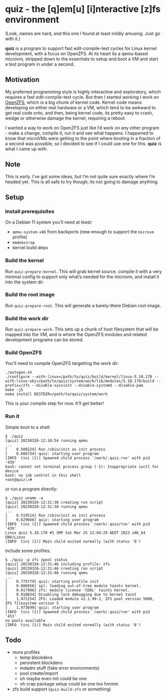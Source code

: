 # quiz - the [q]em[u] [i]nteractive [z]fs environment

(Look, names are hard, and this one I found at least mildly amusing. Just go with it.)

**quiz** is a program to support fast edit-compile-test cycles for Linux kernel development, with a focus on OpenZFS. At its heart its a qemu-based microvm, stripped down to the essentials to setup and boot a VM and start a test program in under a second.

## Motivation

My preferred programming style is highly interactive and exploratory, which requires a fast edit-compile-test cycle. But then I started working I work on [OpenZFS](https://openzfs.org), which is a big chunk of kernel code. Kernel code means developing on either real hardware or a VM, which tend to be awkward to get real code onto, and then, being kernel code, its pretty easy to crash, wedge or otherwise damage the kernel, requiring a reboot.

I wanted a way to work on OpenZFS just like I’d work on any other program - make a change, compile it, run it and see what happens. I happened to know that microVMs were getting to the point where booting in a fraction of a second was possible, so I decided to see if I could use one for this. **quiz** is what I came up with.

## Note

This is early. I’ve got some ideas, but I’m not quite sure exactly where I’m headed yet. This is all safe to try though; its not going to damage anything.

## Setup

### Install prerequisites

On a Debian 11 system you’ll need at least:

* `qemu-system-x86` from backports (new enough to support the `microvm` profile)
* `mmdebstrap`
* kernel build deps

### Build the kernel

Run `quiz-prepare-kernel`. This will grab kernel source. compile it with a very minimal config to support only what’s needed for the microvm, and install it into the system dir.

### Build the root image

Run `quiz-prepare-root`. This will generate a barely-there Debian root image.

### Build the work dir

Run `quiz-prepare-work`. This sets up a chunk of host filesystem that will be mapped into the VM, and is where the OpenZFS modules and related development programs can be stored.

### Build OpenZFS

You’ll need to compile OpenZFS targetting the work dir:

```
./autogen.sh
./configure --with-linux=/path/to/quiz/build/kernel/linux-5.10.170 --with-linux-obj=/path/to/quiz/system/work/lib/modules/5.10.170/build --prefix=/zfs --disable-sysvinit --disable-systemd --disable-pam
make -j5
make install DESTDIR=/path/to/quiz/system/work
```

This is your compile step for now. It’ll get better!

### Run it

Simple boot to a shell:

```
$ ./quiz
[quiz] 20230326-12:10:54 running qemu
...
[    0.500224] Run /sbin/init as init process
[    0.606734] quiz: starting user program
[INFO  tini (1)] Spawned child process '/work/.quiz.run' with pid '439'
bash: cannot set terminal process group (-1): Inappropriate ioctl for device
bash: no job control in this shell
root@quiz:/# 
```

or run a program directly:

```
$ ./quiz uname -a
[quiz] 20230326-12:31:30 creating run script
[quiz] 20230326-12:31:30 running qemu
...
[    0.519514] Run /sbin/init as init process
[    0.629666] quiz: starting user program
[INFO  tini (1)] Spawned child process '/work/.quiz/run' with pid '439'
Linux quiz 5.10.170 #1 SMP Sat Mar 25 22:04:29 AEDT 2023 x86_64 GNU/Linux
[INFO  tini (1)] Main child exited normally (with status '0')
```

Include some profiles:

```
$ ./quiz -p zfs zpool status
[quiz] 20230326-12:31:46 including profile: zfs
[quiz] 20230326-12:31:46 creating run script
[quiz] 20230326-12:31:46 running qemu
...
[    0.775779] quiz: starting profile init
[    0.806856] spl: loading out-of-tree module taints kernel.
[    0.917986] zfs: module license 'CDDL' taints kernel.
[    0.918034] Disabling lock debugging due to kernel taint
[    1.972254] ZFS: Loaded module v2.1.99-1, ZFS pool version 5000, ZFS filesystem version 5
[    1.973699] quiz: starting user program
[INFO  tini (1)] Spawned child process '/work/.quiz/run' with pid '453'
no pools available
[INFO  tini (1)] Main child exited normally (with status '0')
```

## Todo

* more profiles
  * temp blockdevs
  * persistent blockdevs
  * mdadm stuff (fake error environments)
  * pool create/import
  * oh maybe even init could be one
  * oh crap package setup could be one too hmmm
* zfs build support (`quiz-build-zfs` or something)
